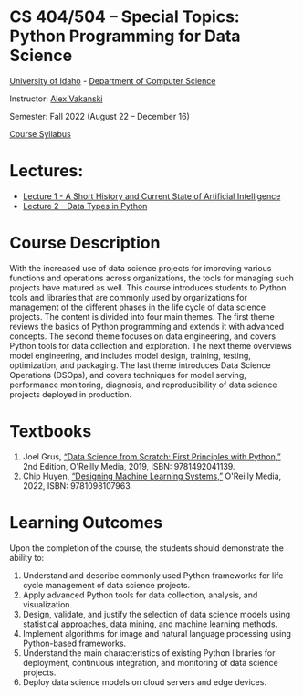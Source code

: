 # CS 404/504 – Special Topics: Python Programming for Data Science
[University of Idaho](https://www.uidaho.edu) - [Department of Computer Science](https://www.uidaho.edu/engr/departments/cs)

Instructor: [Alex Vakanski](https://www.webpages.uidaho.edu/vakanski/index.html)

Semester: Fall 2022 (August 22 – December 16)

<a href="CS_404_504-ST_Python_Programming_for_Data_Science-Syllabus.pdf">Course Syllabus</a>

# Lectures:
* <a href="Lecture 1 - A Short History of AI/Lecture 1 - A Short History of AI.pdf">Lecture 1 - A Short History and Current State of Artificial Intelligence</a>
* <a href="Lecture 2 - Data Types in Python/Lecture 2 - Data Types.ipynb">Lecture 2 - Data Types in Python</a>

# Course Description
With the increased use of data science projects for improving various functions and operations across organizations, the tools for managing such projects have matured as well. This course introduces students to Python tools and libraries that are commonly used by organizations for management of the different phases in the life cycle of data science projects. The content is divided into four main themes. The first theme reviews the basics of Python programming and extends it with advanced concepts. The second theme focuses on data engineering, and covers Python tools for data collection and exploration. The next theme overviews model engineering, and includes model design, training, testing, optimization, and packaging. The last theme introduces Data Science Operations (DSOps), and covers techniques for model serving, performance monitoring, diagnosis, and reproducibility of data science projects deployed in production.

# Textbooks
1.	Joel Grus, [“Data Science from Scratch: First Principles with Python,”](https://www.amazon.com/Data-Science-Scratch-Principles-Python/dp/1492041130/ref=pd_lpo_1?pd_rd_i=1492041130&psc=1) 2nd Edition, O'Reilly Media, 2019, ISBN: 9781492041139.
2.	Chip Huyen, [“Designing Machine Learning Systems,”](https://www.amazon.com/Designing-Machine-Learning-Systems-Production-Ready/dp/1098107969) O'Reilly Media, 2022, ISBN: 9781098107963.

# Learning Outcomes
Upon the completion of the course, the students should demonstrate the ability to:
1.	Understand and describe commonly used Python frameworks for life cycle management of data science projects.
2.	Apply advanced Python tools for data collection, analysis, and visualization.
3. 	Design, validate, and justify the selection of data science models using statistical approaches, data mining, and machine learning methods. 
4.	Implement algorithms for image and natural language processing using Python-based frameworks. 
5.	Understand the main characteristics of existing Python libraries for deployment, continuous integration, and monitoring of data science projects.
6.	Deploy data science models on cloud servers and edge devices.
